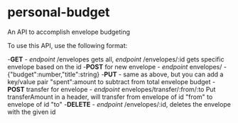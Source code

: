 # personal-budget
An API to accomplish envelope budgeting


To use this API, use the following format:

-**GET** - *endpoint* /envelopes gets all, *endpoint* /envelopes/:id gets specific envelope based on the id
-**POST** for new envelope - *endpoint* envelopes/ - {"budget":number,"title":string}
-**PUT** - same as above, but you can add a key/value pair "spent":amount to subtract from total envelope budget
-**POST** transfer for envelope - *endpoint* envelopes/transfer/:from/:to  Put transferAmount in a header, will transfer from envelope of id "from" to envelope of id "to"
-**DELETE** - *endpoint* /envelopes/:id, deletes the envelope with the given id
